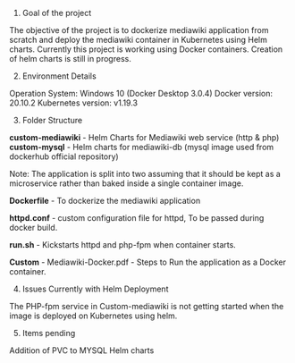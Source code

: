 1) Goal of the project

The objective of the project is to dockerize mediawiki application from scratch and deploy the mediawiki container in Kubernetes using Helm charts.
Currently this project is working using Docker containers. Creation of helm charts is still in progress.



2) Environment Details

Operation System: Windows 10 (Docker Desktop 3.0.4)
Docker version: 20.10.2
Kubernetes version: v1.19.3


3) Folder Structure

**custom-mediawiki** - Helm Charts for Mediawiki web service (http & php)
**custom-mysql** - Helm charts for mediawiki-db (mysql image used from dockerhub official repository)

Note: The application is split into two assuming that it should be kept as a microservice rather than baked inside a single container image. 


**Dockerfile** - To dockerize the mediawiki application

**httpd.conf** - custom configuration file for httpd, To be passed during docker build.

**run.sh** - Kickstarts httpd and php-fpm when container starts.

**Custom** - Mediawiki-Docker.pdf - Steps to Run the application as a Docker container.


4)  Issues Currently with Helm Deployment

The PHP-fpm service in Custom-mediawiki is not getting started when the image is deployed on Kubernetes using helm.


5) Items pending

Addition of PVC to MYSQL Helm charts

